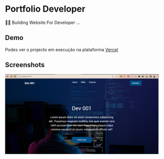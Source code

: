# Portfolio Developer 

👨‍💻 Building Website For Developer ...

 
## Demo

Podes ver o projecto em execução na plataforma [Vercel](https://dev001.vercel.app/)

## Screenshots
![ScreenShot 01](/src/assets/dev001.png)

